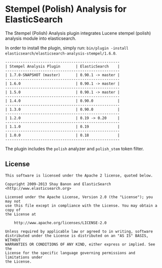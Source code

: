 Stempel (Polish) Analysis for ElasticSearch
==================================

The Stempel (Polish) Analysis plugin integrates Lucene stempel (polish) analysis module into elasticsearch.

In order to install the plugin, simply run: `bin/plugin -install elasticsearch/elasticsearch-analysis-stempel/1.6.0`.

    ----------------------------------------------------
    | Stempel Analysis Plugin       | ElasticSearch    |
    ----------------------------------------------------
    | 1.7.0-SNAPSHOT (master)       | 0.90.1 -> master |
    ----------------------------------------------------
    | 1.6.0                         | 0.90.1 -> master |
    ----------------------------------------------------
    | 1.5.0                         | 0.90.1 -> master |
    ----------------------------------------------------
    | 1.4.0                         | 0.90.0           |
    ----------------------------------------------------
    | 1.3.0                         | 0.90.0           |
    ----------------------------------------------------
    | 1.2.0                         | 0.19 -> 0.20     |
    ----------------------------------------------------
    | 1.1.0                         | 0.19             |
    ----------------------------------------------------
    | 1.0.0                         | 0.18             |
    ----------------------------------------------------

The plugin includes the `polish` analyzer and `polish_stem` token filter.

License
-------

    This software is licensed under the Apache 2 license, quoted below.

    Copyright 2009-2013 Shay Banon and ElasticSearch <http://www.elasticsearch.org>

    Licensed under the Apache License, Version 2.0 (the "License"); you may not
    use this file except in compliance with the License. You may obtain a copy of
    the License at

        http://www.apache.org/licenses/LICENSE-2.0

    Unless required by applicable law or agreed to in writing, software
    distributed under the License is distributed on an "AS IS" BASIS, WITHOUT
    WARRANTIES OR CONDITIONS OF ANY KIND, either express or implied. See the
    License for the specific language governing permissions and limitations under
    the License.

